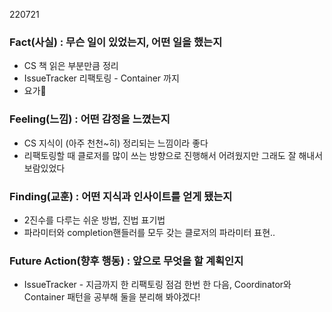 220721

### Fact(사실) : 무슨 일이 있었는지, 어떤 일을 했는지

- CS 책 읽은 부분만큼 정리
- IssueTracker 리팩토링 - Container 까지
- 요가🧘

### Feeling(느낌) : 어떤 감정을 느꼈는지

- CS 지식이 (아주 천천~히) 정리되는 느낌이라 좋다
- 리팩토링할 때 클로저를 많이 쓰는 방향으로 진행해서 어려웠지만 그래도 잘 해내서 보람있었다

### Finding(교훈) : 어떤 지식과 인사이트를 얻게 됐는지

- 2진수를 다루는 쉬운 방법, 진법 표기법
- 파라미터와 completion핸들러를 모두 갖는 클로저의 파라미터 표현..

### Future Action(향후 행동) : 앞으로 무엇을 할 계획인지

- IssueTracker -  지금까지 한 리팩토링 점검 한번 한 다음, Coordinator와 Container  패턴을 공부해 둘을 분리해 봐야겠다! 